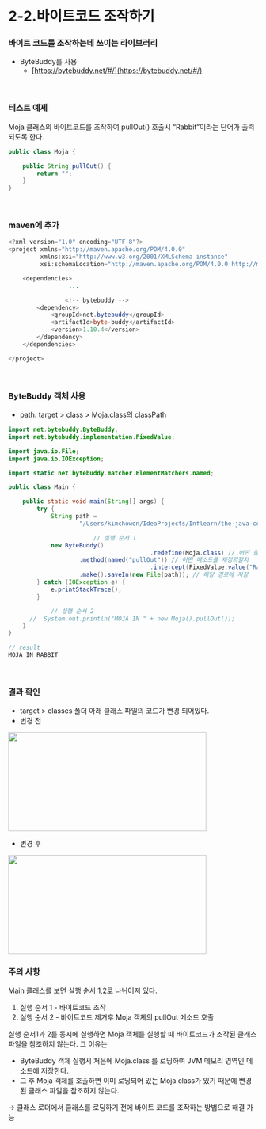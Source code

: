 # 2-2.바이트코드 조작하기

### 바이트 코드를 조작하는데 쓰이는 라이브러리

- ByteBuddy를 사용
    - [https://bytebuddy.net/#/](https://bytebuddy.net/#/)

<br/>

### 테스트 예제

Moja 클래스의 바이트코드를 조작하여 pullOut() 호출시 “Rabbit”이라는 단어가 출력되도록 한다.

```java
public class Moja {

    public String pullOut() {
        return "";
    }
}

```

<br/>

### maven에 추가

```java
<?xml version="1.0" encoding="UTF-8"?>
<project xmlns="http://maven.apache.org/POM/4.0.0"
         xmlns:xsi="http://www.w3.org/2001/XMLSchema-instance"
         xsi:schemaLocation="http://maven.apache.org/POM/4.0.0 http://maven.apache.org/xsd/maven-4.0.0.xsd">

    <dependencies>
				 ...

				<!-- bytebuddy -->
        <dependency>
            <groupId>net.bytebuddy</groupId>
            <artifactId>byte-buddy</artifactId>
            <version>1.10.4</version>
        </dependency>
    </dependencies>

</project>
```
<br/>

### ByteBuddy 객체 사용

- path: target > class > Moja.class의 classPath

```java
import net.bytebuddy.ByteBuddy;
import net.bytebuddy.implementation.FixedValue;

import java.io.File;
import java.io.IOException;

import static net.bytebuddy.matcher.ElementMatchers.named;

public class Main {

    public static void main(String[] args) {
        try {
            String path =
                    "/Users/kimchowon/IdeaProjects/Inflearn/the-java-code-manipulation/chocho/target/classes/";

						// 실행 순서 1
            new ByteBuddy()
										.redefine(Moja.class) // 어떤 클래스 파일을 재정의할지
                    .method(named("pullOut")) // 어떤 메소드를 재정의할지
										.intercept(FixedValue.value("Rabbit!")) // 메소드를 가로채서 값을    변경               
                    .make().saveIn(new File(path)); // 해당 경로에 저장
        } catch (IOException e) {
            e.printStackTrace();
        }

			// 실행 순서 2
      //  System.out.println("MOJA IN " + new Moja().pullOut());
    }
}

// result
MOJA IN RABBIT
```
<br/>

### 결과 확인

- target > classes 폴더 아래 클래스 파일의 코드가 변경 되어있다.
- 변경 전 
 <img src="https://user-images.githubusercontent.com/52793122/154799915-4e21e35f-ea87-4e14-94fe-afa345da9380.png"  width="400" height="200"/>

<br/>

- 변경 후
<img src="https://user-images.githubusercontent.com/52793122/154799918-33f98af2-14d2-40cd-ae0d-501a7d4a487f.png"  width="400" height="200"/>

<br/>

### 주의 사항

Main 클래스를 보면 실행 순서 1,2로 나뉘어져 있다.

1. 실행 순서 1 - 바이트코드 조작
2. 실행 순서 2 - 바이트코드 제거후 Moja 객체의 pullOut 메소드 호출

실행 순서1과 2를 동시에 실행하면 Moja 객체를 실행할 때 바이트코드가 조작된 클래스 파일을 참조하지 않는다. 그 이유는 

- ByteBuddy 객체 실행시 처음에 Moja.class 를 로딩하여 JVM 메모리 영역인 메소드에 저장한다.
- 그 후 Moja 객체를 호출하면 이미 로딩되어 있는 Moja.class가 있기 때문에 변경된 클래스 파일을 참조하지 않는다.

→ 클래스 로더에서 클래스를 로딩하기 전에 바이트 코드를 조작하는 방법으로 해결 가능

